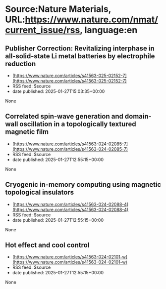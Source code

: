 # Source:Nature Materials, URL:https://www.nature.com/nmat/current_issue/rss, language:en

## Publisher Correction: Revitalizing interphase in all-solid-state Li metal batteries by electrophile reduction
 - [https://www.nature.com/articles/s41563-025-02152-7](https://www.nature.com/articles/s41563-025-02152-7)
 - RSS feed: $source
 - date published: 2025-01-27T15:03:35+00:00

None

## Correlated spin-wave generation and domain-wall oscillation in a topologically textured magnetic film
 - [https://www.nature.com/articles/s41563-024-02085-7](https://www.nature.com/articles/s41563-024-02085-7)
 - RSS feed: $source
 - date published: 2025-01-27T12:55:15+00:00

None

## Cryogenic in-memory computing using magnetic topological insulators
 - [https://www.nature.com/articles/s41563-024-02088-4](https://www.nature.com/articles/s41563-024-02088-4)
 - RSS feed: $source
 - date published: 2025-01-27T12:55:15+00:00

None

## Hot effect and cool control
 - [https://www.nature.com/articles/s41563-024-02101-w](https://www.nature.com/articles/s41563-024-02101-w)
 - RSS feed: $source
 - date published: 2025-01-27T12:55:15+00:00

None

